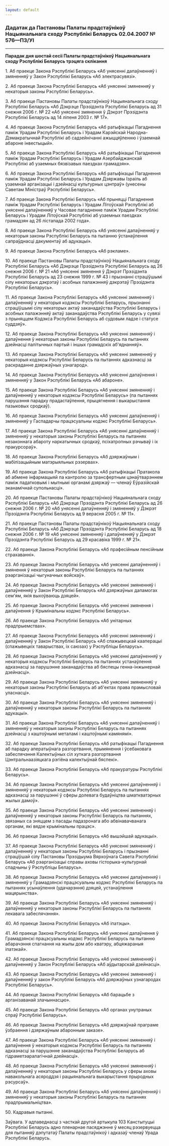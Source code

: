 ```yaml
---
layout: default
---
```


### Дадатак да Пастановы Палаты прадстаўнікоў Нацыянальнага сходу Рэспублікі Беларусь 02.04.2007 № 576—П3/УI

****

<span class="underline"></span>

**Парадак дня шостай сесіі Палаты прадстаўнікоў Нацыянальнага сходу
Рэспублікі Беларусь трэцяга склікання**

1\. Аб праекце Закона Рэспублікі Беларусь «Аб унясенні дапаўненняў і
змяненняў у Закон Рэспублікі Беларусь «Аб электрасувязі».

2\. Аб праекце Закона Рэспублікі Беларусь «Аб унясенні змяненняў у
некаторыя законы Рэспублікі Беларусь».

3\. Аб праекце Пастановы Палаты прадстаўнікоў Нацыянальнага сходу
Рэспублікі Беларусь «Аб Дэкрэце Прэзідэнта Рэспублікі Беларусь ад
31 снежня 2006 г. № 22 «Аб унясенні змянення ў Дэкрэт Прэзідэнта
Рэспублікі Беларусь ад 14 ліпеня 2003 г. № 17».

4\. Аб праекце Закона Рэспублікі Беларусь «Аб ратыфікацыі Пагаднення
паміж Урадам Рэспублікі Беларусь і Урадам Карэйскай
Народна-Дэмакратычнай Рэспублікі аб садзейнічанні
ажыццяўленню і ўзаемнай абароне інвестыцый».

5\. Аб праекце Закона Рэспублікі Беларусь «Аб ратыфікацыі Пагаднення
паміж Урадам Рэспублікі Беларусь і Урадам Азербайджанскай Рэспублікі
аб узаемных бязвізавых паездках грамадзян».

6\. Аб праекце Закона Рэспублікі Беларусь «Аб ратыфікацыі Пагаднення
паміж Урадам Рэспублікі Беларусь і Урадам Дзяржавы Iзраіль аб
узаемнай арганізацыі і дзейнасці культурных цэнтраў» (унесены
Саветам Міністраў Рэспублікі Беларусь».

7\. Аб праекце Закона Рэспублікі Беларусь «Аб прыняцці Пагаднення паміж
Урадам Рэспублікі Беларусь і Урадам Літоўскай Рэспублікі аб унясенні
дапаўненняў у Часовае пагадненне паміж Урадам Рэспублікі Беларусь і
Урадам Літоўскай Рэспублікі аб узаемных паездках грамадзян ад 26
лістапада 2002 года».

8\. Аб праекце Закона Рэспублікі Беларусь «Аб унясенні дапаўненняў у
некаторыя законы Рэспублікі Беларусь па пытанню ўстанаўлення
сапраўднасці дакументаў аб адукацыі».

9\. Аб праекце Закона Рэспублікі Беларусь «Аб рэкламе».

10\. Аб праекце Пастановы Палаты прадстаўнікоў Нацыянальнага сходу
Рэспублікі Беларусь «Аб Дэкрэце Прэзідэнта Рэспублікі Беларусь ад
26 снежня 2006 г. № 21 «Аб унясенні змянення ў Дэкрэт Прэзідэнта
Рэспублікі Беларусь ад 23 снежня 1999 г. № 43 і прызнанні
страціўшымі сілу некаторых дэкрэтаў і асобных палажэнняў дэкрэтаў
Прэзідэнта Рэспублікі Беларусь».

11\. Аб праекце Закона Рэспублікі Беларусь «Аб унясенні змяненняў і
дапаўненняў у некаторыя кодэксы Рэспублікі Беларусь, прызнанні
страціўшымі сілу некаторых актаў заканадаўства Рэспублікі Беларусь
і асобных палажэнняў актаў заканадаўства Рэспублікі Беларусь у сувязі з
прыняццем Кодэкса Рэспублікі Беларусь аб судовым ладзе і статусе
суддзяў».

12\. Аб праекце Закона Рэспублікі Беларусь «Аб унясенні змяненняў і
дапаўнення ў некаторыя законы Рэспублікі Беларусь па пытаннях
дзейнасці палітычных партый і іншых грамадскіх аб'яднанняў».

13\. Аб праекце Закона Рэспублікі Беларусь «Аб унясенні змяненняў у
некаторыя кодэксы Рэспублікі Беларусь па пытаннях адказнасці за
раскраданне дзяржаўных узнагарод».

14\. Аб праекце Закона Рэспублікі Беларусь «Аб унясенні дапаўнення і
змяненняў у Закон Рэспублікі Беларусь «Аб абароне».

15\. Аб праекце Закона Рэспублікі Беларусь «Аб унясенні змяненняў і
дапаўненняў у некаторыя кодэксы Рэспублікі Беларусь» (па пытаннях
парушэння парадку прадастаўлення, прыцягнення і выкарыстання пазыковых
сродкаў).

16\. Аб праекце Закона Рэспублікі Беларусь «Аб унясенні дапаўненняў і
змяненняў у Гаспадарчы працэсуальны кодэкс Рэспублікі Беларусь».

17\. Аб праекце Закона Рэспублікі Беларусь «Аб унясенні дапаўненняў і
змяненняў у некаторыя законы Рэспублікі Беларусь па пытаннях
незаконнага абароту наркатычных сродкаў, псіхатропных рэчываў і
іх пракурсораў».

18\. Аб праекце Закона Рэспублікі Беларусь «Аб дзяржаўным і
мабілізацыйным матэрыяльных рэзервах».

19\. Аб праекце Закона Рэспублікі Беларусь «Аб ратыфікацыі Пратакола аб
абмене інфармацыяй па кантролю за трансфертным цэнаўтварэннем паміж
падатковымі і мытнымі органамі дзяржаў — членаў Еўразійскай
эканамічнай супольнасці».

20\. Аб праекце Пастановы Палаты прадстаўнікоў Нацыянальнага сходу
Рэспублікі Беларусь «Аб Дэкрэце Прэзідэнта Рэспублікі Беларусь ад
26 снежня 2006 г. № 20 «Аб унясенні дапаўненняў і змяненняў у Дэкрэт
Прэзідэнта Рэспублікі Беларусь ад 9 верасня 2005 г. № 11».

21\. Аб праекце Пастановы Палаты прадстаўнікоў Нацыянальнага сходу
Рэспублікі Беларусь «Аб Дэкрэце Прэзідэнта Рэспублікі Беларусь ад
18 снежня 2006 г. № 19 «Аб унясенні змяненняў і дапаўненняў у Дэкрэт
Прэзідэнта Рэспублікі Беларусь ад 29 красавіка 1999 г. № 21».

22\. Аб праекце Закона Рэспублікі Беларусь «Аб прафесійным пенсійным
страхаванні».

23\. Аб праекце Закона Рэспублікі Беларусь «Аб унясенні дапаўненняў і
змянення ў некаторыя законы Рэспублікі Беларусь па пытаннях
рэарганізацыі чыгуначных войскаў».

24\. Аб праекце Закона Рэспублікі Беларусь «Аб унясенні змяненняў і
дапаўненняў у Закон Рэспублікі Беларусь «Аб дзяржаўных дапамогах
сем'ям, якія выхоўваюць дзяцей».

25\. Аб праекце Закона Рэспублікі Беларусь «Аб унясенні змянення і
дапаўнення ў Крымінальны кодэкс Рэспублікі Беларусь».

26\. Аб праекце Закона Рэспублікі Беларусь «Аб унітарных
прадпрыемствах».

27\. Аб праекце Закона Рэспублікі Беларусь «Аб унясенні змяненняў і
дапаўненняў у Закон Рэспублікі Беларусь «Аб спажывецкай кааперацыі
(спажывецкіх таварыствах, іх саюзах) у Рэспубліцы Беларусь».

28\. Аб праекце Закона Рэспублікі Беларусь «Аб унясенні дапаўненняў у
некаторыя кодэксы Рэспублікі Беларусь па пытаннях устанаўлення
адказнасці за парушэнне заканадаўства аб бяспецы генна-інжынернай
дзейнасці».

29\. Аб праекце Закона Рэспублікі Беларусь «Аб унясенні змяненняў у
некаторыя законы Рэспублікі Беларусь аб аб'ектах права прамысловай
уласнасці».

30\. Аб праекце Закона Рэспублікі Беларусь «Аб унясенні змяненняў і
дапаўненняў у некаторыя законы Рэспублікі Беларусь па пытаннях
адукацыі».

31\. Аб праекце Закона Рэспублікі Беларусь «Аб унясенні дапаўненняў і
змяненняў у некаторыя законы Рэспублікі Беларусь па пытаннях
дзейнасці з каштоўнымі металамі і каштоўнымі камянямі».

32\. Аб праекце Закона Рэспублікі Беларусь «Аб ратыфікацыі Пагаднення аб
парадку аператыўнага разгортвання, прымянення і ўсебаковага забеспячэння
Калектыўных сіл хуткага разгортвання Цэнтральнаазіяцкага рэгіёна
калектыўнай бяспекі».

33\. Аб праекце Закона Рэспублікі Беларусь «Аб пракуратуры Рэспублікі
Беларусь».

34\. Аб праекце Закона Рэспублікі Беларусь «Аб унясенні дапаўненняў і
змяненняў у некаторыя кодэксы Рэспублікі Беларусь па пытаннях
адказнасці за парушэнні ў сферы долевага будаўніцтва
шматкватэрных жылых дамоў».

35\. Аб праекце Закона Рэспублікі Беларусь «Аб унясенні змяненняў і
дапаўненняў у некаторыя законы Рэспублікі Беларусь па пытаннях,
звязаных са зняццем з пасады падазронага або абвінавачванага
органам, які вядзе крымінальны працэс».

36\. Аб праекце Закона Рэспублікі Беларусь «Аб вышэйшай адукацыі».

37\. Аб праекце Закона Рэспублікі Беларусь «Аб унясенні змяненняў і
дапаўненняў у некаторыя законы Рэспублікі Беларусь і прызнанні
страціўшай сілу Пастановы Прэзідыума Вярхоўнага Савета Рэспублікі
Беларусь «Аб рэарганізацыі справы аховы гісторыка-культурнай спадчыны
ў Рэспубліцы Беларусь».

38\. Аб праекце Закона Рэспублікі Беларусь «Аб унясенні дапаўненняў і
змяненняў у Грамадзянскі працэсуальны кодэкс Рэспублікі Беларусь па
пытаннях усынаўлення (удачарэння) дзяцей, устанаўлення мацярынства».

39\. Аб праекце Закона Рэспублікі Беларусь «Аб унясенні змяненняў і
дапаўненняў у некаторыя законы Рэспублікі Беларусь па пытаннях
лекавага забеспячэння».

40\. Аб праекце Закона Рэспублікі Беларусь «Аб іпатэцы».

41\. Аб праекце Закона Рэспублікі Беларусь «Аб унясенні дапаўнення ў
Грамадзянскі працэсуальны кодэкс Рэспублікі Беларусь па пытанню
абарачэння спагнання на жылы дом або кватэру, абцяжараныя
іпатэкай».

42\. Аб праекце Закона Рэспублікі Беларусь «Аб унясенні змяненняў і
дапаўненняў у Закон Рэспублікі Беларусь «Аб аўдытарскай дзейнасці».

43\. Аб праекце Закона Рэспублікі Беларусь «Аб унясенні змяненняў і
дапаўненняў у закон Рэспублікі Беларусь «Аб дзяржаўных узнагародах
Рэспублікі Беларусь».

44\. Аб праекце Закона Рэспублікі Беларусь «Аб барацьбе з арганізаванай
злачыннасцю».

45\. Аб праекце Закона Рэспублікі Беларусь «Аб органах унутраных спраў
Рэспублікі Беларусь».

46\. Аб праекце Закона Рэспублікі Беларусь «Аб дзяржаўнай праграме
ўзбраення і дзяржаўным абаронным заказе».

47\. Аб праекце Закона Рэспублікі Беларусь «Аб унясенні змяненняў і
дапаўнення ў некаторыя кодэксы Рэспублікі Беларусь па пытаннях
адказнасці за парушэнне заканадаўства Рэспублікі Беларусь аб
гідраметэаралагічнай дзейнасці».

48\. Аб праекце Закона Рэспублікі Беларусь «Аб унясенні змяненняў і
дапаўненняў у некаторыя законы Рэспублікі Беларусь у сферы аховы
навакольнага асяроддзя і рацыянальнага выкарыстання прыродных
рэсурсаў».

49\. Аб праекце Закона Рэспублікі Беларусь «Аб унясенні дапаўненняў і
змяненняў у некаторыя законы Рэспублікі Беларусь па пытаннях
прадпрымальніцтва».

50\. Кадравыя пытанні.

Заўвага. У адпаведнасці з часткай другой артыкула 103 Канстытуцыі
Рэспублікі Беларусь адно пленарнае пасяджэнне ў месяц рэзервуецца
для пытанняў дэпутатаў Палаты прадстаўнікоў і адказаў членаў Урада
Рэспублікі Беларусь.
